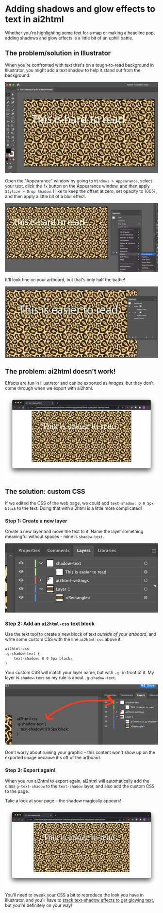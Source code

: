 # Adding shadows and glow effects to text in ai2html

Whether you're highlighting some text for a map or making a headline pop, adding shadows and glow effects is a little bit of an uphill battle.

## The problem/solution in Illustrator

When you're confronted with text that's on a tough-to-read background in Illustrator, you might add a text shadow to help it stand out from the background.

![Hard to read text](images/01-hard-to-read.png)

Open the "Appearance" window by going to `Windows > Appearance`, select your text, click the `fx` button on the Appearance window, and then apply `Stylize > Drop Shadow`. I like to keep the offset at zero, set opacity to 100%, and then apply a little bit of a blur effect.

![Process of applying shadow](images/02-applying-effect.png)

It'll look fine on your artboard, but that's only half the battle!

![Finished product](images/03-easier-to-read.png)

## The problem: ai2html doesn't work!

Effects are fun in Illustrator and can be exported as *images*, but they don't come through when we export with ai2html.

![Export failed](images/04-exported-not-working.png)

## The solution: custom CSS

If we edited the CSS of the web page, we could add `text-shadow: 0 0 5px black` to the text. Doing that with ai2html is a little more complicated!

### Step 1: Create a new layer

Create a new layer and move the text to it. Name the layer something meaningful without spaces - mine is `shadow-text`.

![Layer made](images/05-layer-made.png)

### Step 2: Add an `ai2html-css` text block

Use the text tool to create a new block of text *outside of your artboard*, and write some custom CSS with the line `ai2html-css` above it.

```
ai2html-css
.g-shadow-text {
    text-shadow: 0 0 5px black;
}
```

Your custom CSS will match your layer name, but with `.g-` in front of it. My layer is `shadow-text` so my rule is about `.g-shadow-text`.

![CSS has been written](images/06-css-written.png)

Don't worry about ruining your graphic – this content won't show up on the exported image because it's off of the artboard.

### Step 3: Export again!

When you run ai2html to export again, ai2html will automatically add the class `g-text-shadow` to the `text-shadow` layer, and also add the custom CSS to the page.

Take a look at your page – the shadow magically appears!

![Export successful](images/07-export-successful.png)

You'll need to tweak your CSS a bit to reproduce the look you have in Illustrator, and you'll have to [stack text-shadow effects to get glowing text](https://www.w3schools.com/csSref/css3_pr_text-shadow.asp), but you're definitely on your way!